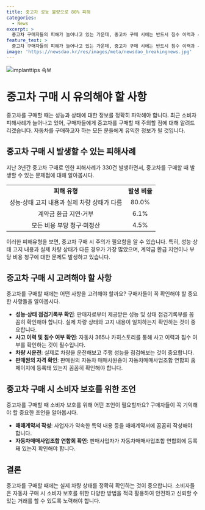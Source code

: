 ```yaml
---
title: 중고차 성능 불량으로 80% 피해
categories:
  - News
excerpt: >
  중고차 구매자들의 피해가 늘어나고 있는 가운데, 중고차 구매 시에는 반드시 침수 이력과 사고 이력 등을 확인하고 성능·상태 점검기록부와 매매사원증을 검토하라는 소비자원의 당부가 업계로부터 나왔다. 피해구제 신청 330건 중 합의에 이르지 못한 경우가 56.1%로 나타나, 사고·침수정보 고지 미흡 등에 따른 피해가 가장 많은 것으로 드러났다. 이에 소비자원은 소비자들에게 보다 신중한 중고차 구매를 당부하고, 연합회와의 협력을 통해 소비자 피해를 줄이기 위한 노력을 강화할 것이라 밝혔다.  
feature_text: >
  중고차 구매자들의 피해가 늘어나고 있는 가운데, 중고차 구매 시에는 반드시 침수 이력과 사고 이력 등을 확인하고 성능·상태 점검기록부와 매매사원증을 검토하라는 소비자원의 당부가 업계로부터 나왔다. 피해구제 신청 330건 중 합의에 이르지 못한 경우가 56.1%로 나타나, 사고·침수정보 고지 미흡 등에 따른 피해가 가장 많은 것으로 드러났다. 이에 소비자원은 소비자들에게 보다 신중한 중고차 구매를 당부하고, 연합회와의 협력을 통해 소비자 피해를 줄이기 위한 노력을 강화할 것이라 밝혔다.  
image: 'https://newsdao.kr/res/images/meta/newsdao_breakingnews.jpg'
---
```


<p><img src="https://newsdao.kr/res/images/meta/newsdao_breakingnews.jpg" alt="implanttips 속보" /></p>

<h1 data-ke-size="size26">중고차 구매 시 유의해야 할 사항</h1>

<p data-ke-size="size16">중고차를 구매할 때는 성능과 상태에 대한 정보를 정확히 파악해야 합니다. 최근 소비자 피해사례가 늘어나고 있어, 구매자들에게 중고차를 구매할 때 주의할 점에 대해 알려드리겠습니다. 자동차를 구매하고자 하는 모든 분들에게 유익한 정보가 될 것입니다.</p>

<h2 data-ke-size="size24">중고차 구매 시 발생할 수 있는 피해사례</h2>

<p data-ke-size="size16">지난 3년간 중고차 구매로 인한 피해사례가 330건 발생하면서, 중고차를 구매할 때 발생할 수 있는 문제점에 대해 알아봅시다.</p>

<table>
  <tr>
    <td style="text-align: center; height: 17px;"><b>피해 유형</b></td>
    <td style="text-align: center; height: 17px;"><b>발생 비율</b></td>
  </tr>
  <tr>
    <td style="text-align: center; height: 17px;">성능·상태 고지 내용과 실제 차량 상태가 다름</td>
    <td style="text-align: center; height: 17px;">80.0%</td>
  </tr>
  <tr>
    <td style="text-align: center; height: 17px;">계약금 환급 지연·거부</td>
    <td style="text-align: center; height: 17px;">6.1%</td>
  </tr>
  <tr>
    <td style="text-align: center; height: 17px;">모든 비용 부당 청구·미정산</td>
    <td style="text-align: center; height: 17px;">4.5%</td>
  </tr>
</table>

<p data-ke-size="size16">이러한 피해유형을 보면, 중고차 구매 시 주의가 필요함을 알 수 있습니다. 특히, 성능·상태 고지 내용과 실제 차량 상태가 다른 경우가 가장 많았으며, 계약금 환급 지연이나 부당 비용 청구에 대한 문제도 발생하고 있습니다.</p>

<h2 data-ke-size="size24">중고차 구매 시 고려해야 할 사항</h2>

<p data-ke-size="size16">중고차를 구매할 때에는 어떤 사항을 고려해야 할까요? 구매자들이 꼭 확인해야 할 중요한 사항들을 알아봅시다.</p>

<ul>
  <li><b>성능·상태 점검기록부 확인</b>: 판매자로부터 제공받은 성능 및 상태 점검기록부를 꼼꼼히 확인해야 합니다. 실제 차량 상태와 고지 내용이 일치하는지 확인하는 것이 중요합니다.</li>
  <li><b>사고 이력 및 침수 여부 확인</b>: 자동차 365나 카히스토리를 통해 사고 이력과 침수 여부를 확인하는 것이 필수입니다.</li>
  <li><b>차량 시운전</b>: 실제로 차량을 운전해보고 주행 성능을 점검해보는 것이 중요합니다.</li>
  <li><b>판매원의 자격 확인</b>: 판매원의 자동차 매매사원증이 자동차매매사업조합 연합회 홈페이지에 등록돼 있는지 꼼꼼히 확인해야 합니다.</li>
</ul>

<h2 data-ke-size="size24">중고차 구매 시 소비자 보호를 위한 조언</h2>

<p data-ke-size="size16">중고차를 구매할 때 소비자 보호를 위해 어떤 조언이 필요할까요? 구매자들이 꼭 기억해야 할 중요한 조언을 알아봅시다.</p>

<ul>
  <li><b>매매계약서 작성</b>: 사업자가 약속한 특약 내용 등을 매매계약서에 꼼꼼히 작성해야 합니다.</li>
  <li><b>자동차매매사업조합 연합회 확인</b>: 판매사업자가 자동차매매사업조합 연합회에 등록돼 있는지 확인해야 합니다.</li>
</ul>

<h2 data-ke-size="size24">결론</h2>

<p data-ke-size="size16">중고차를 구매할 때에는 실제 차량 상태를 정확히 확인하는 것이 중요합니다. 소비자들은 자동차 구매 시 소비자 보호를 위한 다양한 방법을 적극 활용하여 안전하고 신뢰할 수 있는 거래를 할 수 있도록 노력해야 합니다.</p>


